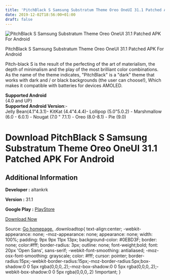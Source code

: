 ```yaml
---
title: 'PitchBlack S Samsung Substratum Theme Oreo OneUI 31.1 Patched APK For Android'
date: 2019-12-02T18:56:00+01:00
draft: false
---
```


![PitchBlack S Samsung Substratum Theme Oreo OneUI 31.1 Patched APK For Android](https://i1.wp.com/apkhome.net/wp-content/uploads/2019/12/PitchBlack-S-Samsung-Substratum-Theme-Oreo-OneUI-31.1-Patched.png "PitchBlack S Samsung Substratum Theme Oreo OneUI 31.1 Patched APK For Android")

  

PitchBlack S Samsung Substratum Theme Oreo OneUI 31.1 Patched APK For Android

Pitch-black S is the result of the perfecting of the art of materialism, the depth of minimalism and the play of the most brilliant color combinations. As the name of the theme indicates, "PitchBlack" is a "dark" theme that works with dark and / or black backgrounds (the user can choose!), Which makes it compatible with batteries for devices AMOLED.

**Supported Android**  
{4.0 and UP}  
**Supported Android Version**:-  
Jelly Bean(4.1"4.3.1)- KitKat (4.4"4.4.4)- Lollipop (5.0"5.0.2) - Marshmallow (6.0 - 6.0.1) - Nougat (7.0 " 7.1.1) - Oreo (8.0-8.1) - Pie (9.0)

Download PitchBlack S Samsung Substratum Theme Oreo OneUI 31.1 Patched APK For Android
======================================================================================

Additional Information
----------------------

**Developer :** altankrk

**Version :** 31.1

**Google Play :** [PlayStore](https://play.google.com/store/apps/details?id=pitchblack.samsung.substratum)

  

[Download Now](https://store4app.co/post/pitchblack-s-samsung-substratum-theme-oreo-oneui-31-1-patched-apk-for-android_1575309350)

  
Source: [Go homepage.](https://store4app.co/post/pitchblack-s-samsung-substratum-theme-oreo-oneui-31-1-patched-apk-for-android_1575309350) .downloadtop{ text-align:center; -webkit-appearance: none; -moz-appearance: none; appearance: none; width: 100%; padding: 9px 9px 11px 13px; background-color: #0EBD3F; border: none; color:#fff; border-radius: 3px; outline: none; font-weight;bold; font: 20px 'Open Sans', sans-serif; -webkit-font-smoothing: antialiased; -moz-osx-font-smoothing: grayscale; color: #fff; cursor: pointer; border-radius:15px;-webkit-border-radius:15px;-moz-border-radius:5px;box-shadow:0 0 5px rgba(0,0,0,.2);-moz-box-shadow:0 0 5px rgba(0,0,0,.2);-webkit-box-shadow:0 0 5px rgba(0,0,0,.2) !important; }